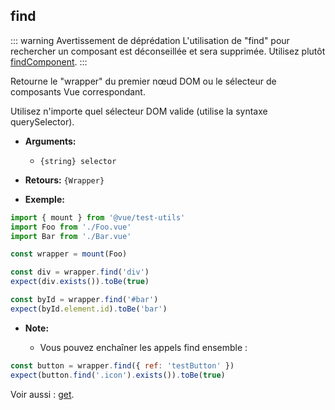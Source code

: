 ## find

::: warning Avertissement de déprédation
L'utilisation de "find" pour rechercher un composant est déconseillée et sera supprimée. Utilisez plutôt [findComponent](https://vue-test-utils.vuejs.org/api/wrapper/findComponent.html).
:::

Retourne le "wrapper" du premier nœud DOM ou le sélecteur de composants Vue correspondant.

Utilisez n'importe quel sélecteur DOM valide (utilise la syntaxe querySelector).

- **Arguments:**

  - `{string} selector`

- **Retours:** `{Wrapper}`

- **Exemple:**

```js
import { mount } from '@vue/test-utils'
import Foo from './Foo.vue'
import Bar from './Bar.vue'

const wrapper = mount(Foo)

const div = wrapper.find('div')
expect(div.exists()).toBe(true)

const byId = wrapper.find('#bar')
expect(byId.element.id).toBe('bar')
```

- **Note:**

  - Vous pouvez enchaîner les appels find ensemble :

```js
const button = wrapper.find({ ref: 'testButton' })
expect(button.find('.icon').exists()).toBe(true)
```

Voir aussi : [get](./get.md).
